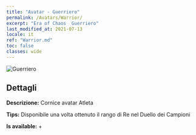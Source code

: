 ```yaml
---
title: "Avatar - Guerriero"
permalink: /Avatars/Warrior/
excerpt: "Era of Chaos  Guerriero"
last_modified_at: 2021-07-13
locale: it
ref: "Warrior.md"
toc: false
classes: wide
---
```

 ![Guerriero](/images/a/avatarFrame_1.png)

## Dettagli

 **Descrizione:** Cornice avatar Atleta 

 **Tips:** Disponibile una volta ottenuto il rango di Re nel Duello dei Campioni 

 **Is available:**  + 

